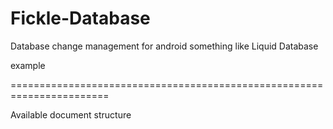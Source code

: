 Fickle-Database
===============

Database change management for android something like Liquid Database


example


<changeLog databaseName="fickle_test_database" >
    <changeSet
        id="1"
        author="John" >
        <createTable
            name="test_database"
            comment="I create it for tests" >
            <column
                name="id"
                type="integer" >
                <constraints
                    nullable="false"
                    primaryKey="true" />
            </column>
            <column
                name="name"
                type="text" >
                <constraints nullable="false" />
            </column>
        </createTable>
    </changeSet>
</changeLog>

=======================================================================

Available document structure

<changeLog databaseName="string" >
    <changeSet
        id="string" 
        author="string"
        comment ="string" >
        <createTable
            name="string"
            comment="string" >
            <column
                name="string"
                type="integer|text|real"
                nullable="true|false"
                primaryKey="true|false"
                comment="string" >
            </column>
        </createTable>
        <deleteTable 
        	name="string"
        	comment="string" />
        <sql command="string" comment="string"/>
        <clearTable
        	name="string"
        	comment="string" />
    </changeSet>
</changeLog>
